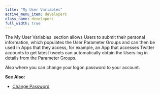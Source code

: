 ```yaml
---
title: "My User Variables"
active_menu_item: developers
class_name: developers
full_width: true
---
```



The My User Variables  section allows Users to submit their personal information, which populates the User Parameter Groups and can then be used in Apps that they access, for example, an App that accesses Twitter accounts to get latest tweets can automatically obtain the Users log in details from the Parameter Groups.

Also where you can change your logon password to your account.

**See Also:**

 - [Change Password](../../../account-management/change-password)

